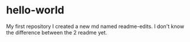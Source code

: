 # hello-world
My first repository
I created a new md named readme-edits. I don't know the difference between the 2 readme yet.
